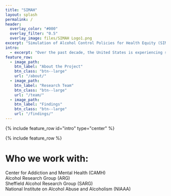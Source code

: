 ```yaml
---
title: "SIMAH"
layout: splash
permalink: /
header:
  overlay_color: "#000"
  overlay_filter: "0.5"
  overlay_image: files/SIMAH Logo1.png
excerpt: "Simulation of Alcohol Control Policies for Health Equity (SIMAH). A  major alcohol policy modeling project funded by the US National Institute on Alcohol Abuse and Alcoholism (NIAAA)."
intro: 
  - excerpt: "Over the past decade, the United States is experiencing stagnation and declines in life expectancy due to an increase in mortality from poisoning, suicide, motor vehicle-related injuries, chronic liver diseases and cirrhosis, pneumonia and diabetes mellitus– for all of which alcohol use is a causal risk factor. The SIMAH project investigates the role of alcohol use in these developments, with a focus on socioeconomic status and race/ethnicity as modifying factors on the link between alcohol use and mortality. Through simulation of the effects of different alcohol control interventions, SIMAH will provide tangible approaches to reverse the current decrease in life expectancy in the United States, while focussing on preventing further increases in health inequalities."
feature_row:
  - image_path: 
    btn_label: "About the Project"
    btn_class: "btn--large"
    url: "/about/"
  - image_path: 
    btn_label: "Research Team"
    btn_class: "btn--large"
    url: "/team/"
  - image_path: 
    btn_label: "Findings"
    btn_class: "btn--large"
    url: "/findings/"
---
```


{% include feature_row id="intro" type="center" %}

{% include feature_row %}

# Who we work with:
Center for Addiction and Mental Health (CAMH) <br>
Alcohol Research Group (ARG)  <br>
Sheffield Alcohol Research Group (SARG)  <br>
National Institute on Alcohol Abuse and Alcoholism (NIAAA)  



